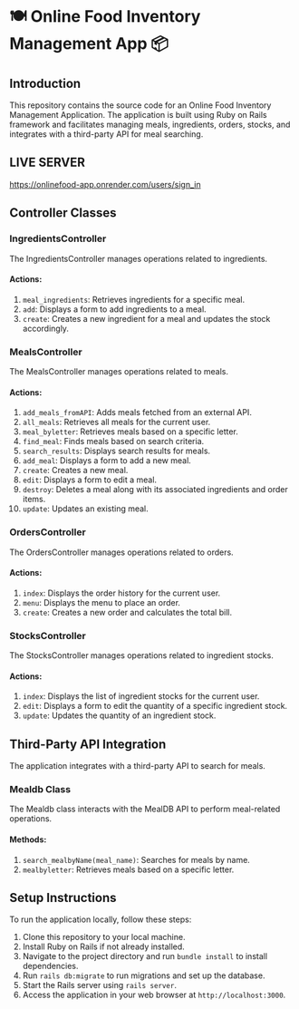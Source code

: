 # 🍽️ Online Food Inventory Management App 📦

## Introduction
This repository contains the source code for an Online Food Inventory Management Application. The application is built using Ruby on Rails framework and facilitates managing meals, ingredients, orders, stocks, and integrates with a third-party API for meal searching.

## LIVE SERVER
https://onlinefood-app.onrender.com/users/sign_in

## Controller Classes

### IngredientsController
The IngredientsController manages operations related to ingredients.

#### Actions:
1. `meal_ingredients`: Retrieves ingredients for a specific meal.
2. `add`: Displays a form to add ingredients to a meal.
3. `create`: Creates a new ingredient for a meal and updates the stock accordingly.

### MealsController
The MealsController manages operations related to meals.

#### Actions:
1. `add_meals_fromAPI`: Adds meals fetched from an external API.
2. `all_meals`: Retrieves all meals for the current user.
3. `meal_byletter`: Retrieves meals based on a specific letter.
4. `find_meal`: Finds meals based on search criteria.
5. `search_results`: Displays search results for meals.
6. `add_meal`: Displays a form to add a new meal.
7. `create`: Creates a new meal.
8. `edit`: Displays a form to edit a meal.
9. `destroy`: Deletes a meal along with its associated ingredients and order items.
10. `update`: Updates an existing meal.

### OrdersController
The OrdersController manages operations related to orders.

#### Actions:
1. `index`: Displays the order history for the current user.
2. `menu`: Displays the menu to place an order.
3. `create`: Creates a new order and calculates the total bill.

### StocksController
The StocksController manages operations related to ingredient stocks.

#### Actions:
1. `index`: Displays the list of ingredient stocks for the current user.
2. `edit`: Displays a form to edit the quantity of a specific ingredient stock.
3. `update`: Updates the quantity of an ingredient stock.

## Third-Party API Integration
The application integrates with a third-party API to search for meals.

### Mealdb Class
The Mealdb class interacts with the MealDB API to perform meal-related operations.

#### Methods:
1. `search_mealbyName(meal_name)`: Searches for meals by name.
2. `mealbyletter`: Retrieves meals based on a specific letter.

## Setup Instructions
To run the application locally, follow these steps:
1. Clone this repository to your local machine.
2. Install Ruby on Rails if not already installed.
3. Navigate to the project directory and run `bundle install` to install dependencies.
4. Run `rails db:migrate` to run migrations and set up the database.
5. Start the Rails server using `rails server`.
6. Access the application in your web browser at `http://localhost:3000`.



